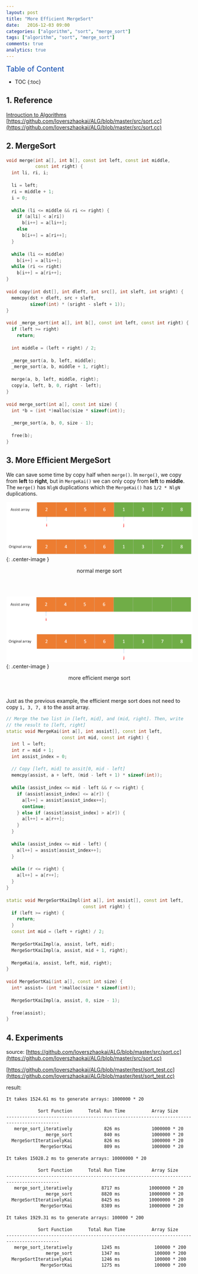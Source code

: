```yaml
---
layout: post
title: "More Efficient MergeSort"
date:   2016-12-03 09:00
categories: ["algorithm", "sort", "merge_sort"]
tags: ["algorithm", "sort", "merge_sort"]
comments: true
analytics: true
---
```


<span/>

<span style="color: #0645ad; font-size:20px">Table of Content<span/>

  * TOC
  {:toc}

## 1. Reference

[Introuction to Algorithms](http://faculty.mu.edu.sa/public/uploads/1360957074.1109Introduction_to_Algorithms_Third_Edition.pdf)
[https://github.com/loverszhaokai/ALG/blob/master/src/sort.cc](https://github.com/loverszhaokai/ALG/blob/master/src/sort.cc)

## 2. MergeSort

```c++
void merge(int a[], int b[], const int left, const int middle,
           const int right) {
  int li, ri, i;

  li = left;
  ri = middle + 1;
  i = 0;

  while (li <= middle && ri <= right) {
    if (a[li] < a[ri])
      b[i++] = a[li++];
    else
      b[i++] = a[ri++];
  }

  while (li <= middle)
    b[i++] = a[li++];
  while (ri <= right)
    b[i++] = a[ri++];
}

void copy(int dst[], int dleft, int src[], int sleft, int sright) {
  memcpy(dst + dleft, src + sleft,
         sizeof(int) * (sright - sleft + 1));
}

void _merge_sort(int a[], int b[], const int left, const int right) {
  if (left >= right)
    return;

  int middle = (left + right) / 2;

  _merge_sort(a, b, left, middle);
  _merge_sort(a, b, middle + 1, right);

  merge(a, b, left, middle, right);
  copy(a, left, b, 0, right - left);
}

void merge_sort(int a[], const int size) {
  int *b = (int *)malloc(size * sizeof(int));

  _merge_sort(a, b, 0, size - 1);

  free(b);
}
```

## 3. More Efficient MergeSort

We can save some time by copy half when `merge()`. In `merge()`, we copy from
**left** to **right**, but in `MergeKai()` we can only copy from **left** to
**middle**. The `merge()` has `NlgN` duplications which the `MergeKai()` has
`1/2 * NlgN` duplications.

![normal merge sort](/images/2016120501.png){: .center-image }

<p style="text-align: center"> normal merge sort </p>
<br/>
<br/>

![efficient merge sort](/images/2016120502.png){: .center-image }

<p style="text-align: center"> more efficient merge sort </p>
<br/>

Just as the previous example, the efficient merge sort does not need to copy
`1, 3, 7, 8` to the assit array.


```c++
// Merge the two list in [left, mid], and (mid, right]. Then, write
// the result to [left, right]
static void MergeKai(int a[], int assist[], const int left,
                     const int mid, const int right) {
  int l = left;
  int r = mid + 1;
  int assist_index = 0;

  // Copy [left, mid] to assit[0, mid - left]
  memcpy(assist, a + left, (mid - left + 1) * sizeof(int));

  while (assist_index <= mid - left && r <= right) {
    if (assist[assist_index] <= a[r]) {
      a[l++] = assist[assist_index++];
      continue;
    } else if (assist[assist_index] > a[r]) {
      a[l++] = a[r++];
    }
  }

  while (assist_index <= mid - left) {
    a[l++] = assist[assist_index++];
  }

  while (r <= right) {
    a[l++] = a[r++];
  }
}

static void MergeSortKaiImpl(int a[], int assist[], const int left,
                             const int right) {
  if (left >= right) {
    return;
  }
  const int mid = (left + right) / 2;

  MergeSortKaiImpl(a, assist, left, mid);
  MergeSortKaiImpl(a, assist, mid + 1, right);

  MergeKai(a, assist, left, mid, right);
}

void MergeSortKai(int a[], const int size) {
  int* assist= (int *)malloc(size * sizeof(int));

  MergeSortKaiImpl(a, assist, 0, size - 1);

  free(assist);
}
```

## 4. Experiments

source: [https://github.com/loverszhaokai/ALG/blob/master/src/sort.cc](https://github.com/loverszhaokai/ALG/blob/master/src/sort.cc)

[https://github.com/loverszhaokai/ALG/blob/master/test/sort_test.cc](https://github.com/loverszhaokai/ALG/blob/master/test/sort_test.cc)

result:

```
It takes 1524.61 ms to generate arrays: 1000000 * 20

            Sort Function      Total Run Time          Array Size
------------------------------------------------------------------------------------------
   merge_sort_iteratively            826 ms            1000000 * 20
               merge_sort            840 ms            1000000 * 20
  MergeSortIterativelyKai            826 ms            1000000 * 20
             MergeSortKai            809 ms            1000000 * 20

It takes 15028.2 ms to generate arrays: 10000000 * 20

            Sort Function      Total Run Time          Array Size
------------------------------------------------------------------------------------------
   merge_sort_iteratively           8717 ms           10000000 * 20
               merge_sort           8820 ms           10000000 * 20
  MergeSortIterativelyKai           8425 ms           10000000 * 20
             MergeSortKai           8389 ms           10000000 * 20

It takes 1929.31 ms to generate arrays: 100000 * 200

            Sort Function      Total Run Time          Array Size
------------------------------------------------------------------------------------------
   merge_sort_iteratively           1245 ms             100000 * 200
               merge_sort           1347 ms             100000 * 200
  MergeSortIterativelyKai           1246 ms             100000 * 200
             MergeSortKai           1275 ms             100000 * 200
```